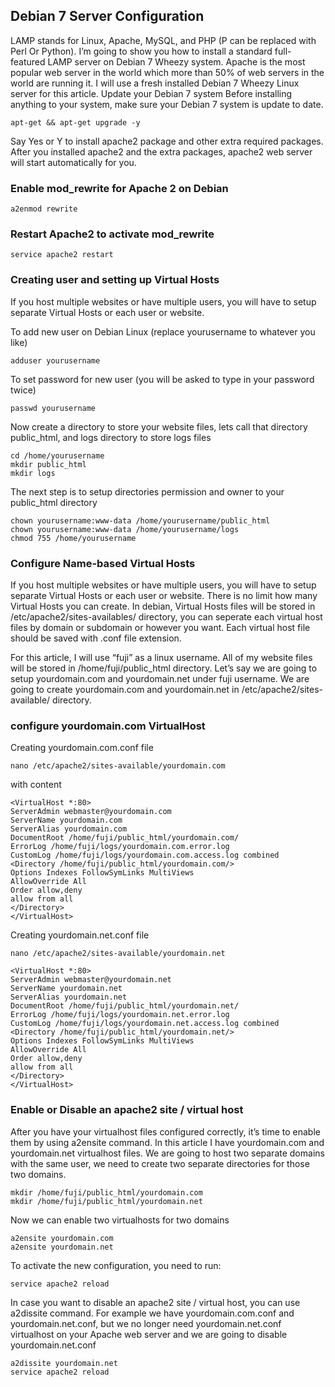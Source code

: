 ## Debian 7 Server Configuration
LAMP stands for Linux, Apache, MySQL, and PHP (P can be replaced with Perl Or Python). I’m going to show you how to install a standard full-featured LAMP server on Debian 7 Wheezy system. Apache is the most popular web server in the world which more than 50% of web servers in the world are running it. I will use a fresh installed Debian 7 Wheezy Linux server for this article.
Update your Debian 7 system
Before installing anything to your system, make sure your Debian 7 system is update to date.

```
apt-get && apt-get upgrade -y
```

Say Yes or Y to install apache2 package and other extra required packages. After you installed apache2 and the extra packages, apache2 web server will start automatically for you.

### Enable mod_rewrite for Apache 2 on Debian
```
a2enmod rewrite
```

### Restart Apache2 to activate mod_rewrite
```
service apache2 restart
```

### Creating user and setting up Virtual Hosts
If you host multiple websites or have multiple users, you will have to setup separate Virtual Hosts or each user or website.

To add new user on Debian Linux (replace yourusername to whatever you like)
```
adduser yourusername
```

To set password for new user (you will be asked to type in your password twice)
```
passwd yourusername
```

Now create a directory to store your website files, lets call that directory public_html, and logs directory to store logs files
```
cd /home/yourusername
mkdir public_html
mkdir logs
```

The next step is to setup directories permission and owner to your public_html directory
```
chown yourusername:www-data /home/yourusername/public_html
chown yourusername:www-data /home/yourusername/logs
chmod 755 /home/yourusername
```

### Configure Name-based Virtual Hosts
If you host multiple websites or have multiple users, you will have to setup separate Virtual Hosts or each user or website. There is no limit how many Virtual Hosts you can create. In debian, Virtual Hosts files will be stored in /etc/apache2/sites-availables/ directory, you can seperate each virtual host files by domain or subdomain or however you want. Each virtual host file should be saved with .conf file extension.

For this article, I will use “fuji” as a linux username. All of my website files will be stored in /home/fuji/public_html directory. Let’s say we are going to setup yourdomain.com and yourdomain.net under fuji username. We are going to create yourdomain.com and yourdomain.net in /etc/apache2/sites-available/ directory.

### configure yourdomain.com VirtualHost
Creating yourdomain.com.conf file
```
nano /etc/apache2/sites-available/yourdomain.com
```
with content
```
<VirtualHost *:80>
ServerAdmin webmaster@yourdomain.com
ServerName yourdomain.com
ServerAlias yourdomain.com
DocumentRoot /home/fuji/public_html/yourdomain.com/
ErrorLog /home/fuji/logs/yourdomain.com.error.log
CustomLog /home/fuji/logs/yourdomain.com.access.log combined
<Directory /home/fuji/public_html/yourdomain.com/>
Options Indexes FollowSymLinks MultiViews
AllowOverride All
Order allow,deny
allow from all
</Directory>
</VirtualHost>
```

Creating yourdomain.net.conf file
```
nano /etc/apache2/sites-available/yourdomain.net
```

```
<VirtualHost *:80>
ServerAdmin webmaster@yourdomain.net
ServerName yourdomain.net
ServerAlias yourdomain.net
DocumentRoot /home/fuji/public_html/yourdomain.net/
ErrorLog /home/fuji/logs/yourdomain.net.error.log
CustomLog /home/fuji/logs/yourdomain.net.access.log combined
<Directory /home/fuji/public_html/yourdomain.net/>
Options Indexes FollowSymLinks MultiViews
AllowOverride All
Order allow,deny
allow from all
</Directory>
</VirtualHost>
```

### Enable or Disable an apache2 site / virtual host
After you have your virtualhost files configured correctly, it’s time to enable them by using a2ensite command. In this article I have yourdomain.com and yourdomain.net virtualhost files. We are going to host two separate domains with the same user, we need to create two separate directories for those two domains.

```
mkdir /home/fuji/public_html/yourdomain.com
mkdir /home/fuji/public_html/yourdomain.net
```

Now we can enable two virtualhosts for two domains
```
a2ensite yourdomain.com
a2ensite yourdomain.net
```

To activate the new configuration, you need to run:
```
service apache2 reload
```

In case you want to disable an apache2 site / virtual host, you can use a2dissite command. For example we have yourdomain.com.conf and yourdomain.net.conf, but we no longer need yourdomain.net.conf virtualhost on your Apache web server and we are going to disable yourdomain.net.conf
```
a2dissite yourdomain.net
service apache2 reload
```






